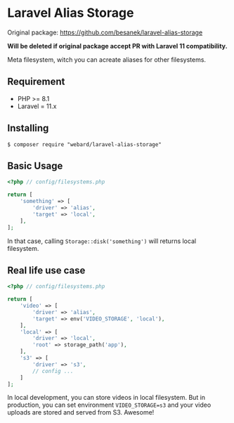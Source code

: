 # Laravel Alias Storage

Original package: https://github.com/besanek/laravel-alias-storage

**Will be deleted if original package accept PR with Laravel 11 compatibility.**

Meta filesystem, witch you can acreate aliases for other filesystems.

## Requirement

-   PHP >= 8.1
-   Laravel = 11.x

## Installing

```shell
$ composer require "webard/laravel-alias-storage"
```

## Basic Usage
```php
<?php // config/filesystems.php

return [
    'something' => [
        'driver' => 'alias',
        'target' => 'local',
    ],
];
```

In that case, calling  `Storage::disk('something')` will returns local filesystem.

## Real life use case

```php
<?php // config/filesystems.php

return [
    'video' => [
        'driver' => 'alias',
        'target' => env('VIDEO_STORAGE', 'local'),
    ],
    'local' => [
        'driver' => 'local',
        'root' => storage_path('app'),
    ],
    's3' => [
        'driver' => 's3',
        // config ...
    ]
];
```

In local development, you can store videos in local filesystem. But in production, you can set environment `VIDEO_STORAGE=s3` and
your video uploads are stored and served from S3. Awesome!
